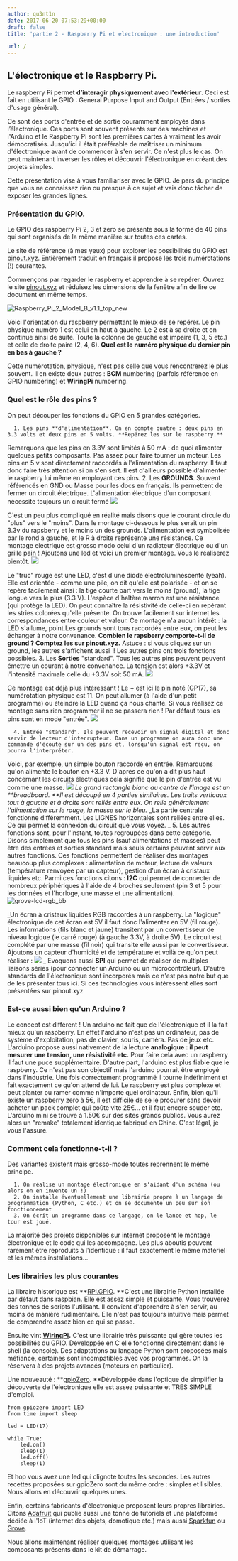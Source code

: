 ```yaml
---
author: qu3nt1n
date: 2017-06-20 07:53:29+00:00
draft: false
title: 'partie 2 - Raspberry Pi et electronique : une introduction'

url: /
---
```


## L'électronique et le Raspberry Pi.




Le raspberry Pi permet **d’interagir physiquement avec l'extérieur**. Ceci est fait en utilisant le GPIO : General Purpose Input and Output (Entrées / sorties d'usage général).

Ce sont des ports d'entrée et de sortie couramment employés dans l’électronique. Ces ports sont souvent présents sur des machines et l'Arduino et le Raspberry Pi sont les premières cartes à vraiment les avoir démocratisés. Jusqu'ici il était préférable de maîtriser un minimum d'électronique avant de commencer à s'en servir. Ce n'est plus le cas. On peut maintenant inverser les rôles et découvrir l'électronique en créant des projets simples.

Cette présentation vise à vous familiariser avec le GPIO. Je pars du principe que vous ne connaissez rien ou presque à ce sujet et vais donc tâcher de exposer les grandes lignes.


### Présentation du GPIO.


Le GPIO des raspberry Pi 2, 3 et zero se présente sous la forme de 40 pins qui sont organisés de la même manière sur toutes ces cartes.

Le site de référence (à mes yeux) pour explorer les possibilités du GPIO est [pinout.xyz](https://fr.pinout.xyz/). Entièrement traduit en français il propose les trois numérotations (!) courantes.

Commençons par regarder le raspberry et apprendre à se repérer. Ouvrez le site [pinout.xyz](https://fr.pinout.xyz/) et réduisez les dimensions de la fenêtre afin de lire ce document en même temps.

![Raspberry_Pi_2_Model_B_v1.1_top_new](http://qkzk.xyz/wp-content/uploads/2017/06/Raspberry_Pi_2_Model_B_v1.1_top_new-683x1024.jpg)


Voici l'orientation du raspberry permettant le mieux de se repérer. Le pin physique numéro 1 est celui en haut à gauche. Le 2 est à sa droite et on continue ainsi de suite. Toute la colonne de gauche est impaire (1, 3, 5 etc.) et celle de droite paire (2, 4, 6). **Quel est le numéro physique du dernier pin en bas à gauche ?**

Cette numérotation, physique, n'est pas celle que vous rencontrerez le plus souvent. Il en existe deux autres : **BCM** numbering (parfois référence en GPIO numbering) et **WiringPi** numbering.


### Quel est le rôle des pins ?


On peut découper les fonctions du GPIO en 5 grandes catégories.



 	  1. Les pins **d'alimentation**. On en compte quatre : deux pins en 3.3 volts et deux pins en 5 volts. **Repérez les sur le raspberry.**
Remarquons que les pins en 3.3V sont limités à 50 mA : de quoi alimenter quelques petits composants. Pas assez pour faire tourner un moteur.
Les pins en 5 v sont directement raccordés à l'alimentation du raspberry. Il faut donc faire très attention si on s'en sert. Il est d'ailleurs possible d'alimenter le raspberry lui même en employant ces pins.
 	  2. Les **GROUNDS**. Souvent référencés en GND ou Masse pour les docs en français. Ils permettent de fermer un circuit électrique. L'alimentation électrique d'un composant nécessite toujours un circuit fermé
![](https://upload.wikimedia.org/wikipedia/commons/b/b4/Ohm%27s_Law_with_Voltage_source_TeX.svg)

C'est un peu plus compliqué en réalité mais disons que le courant circule du "plus" vers le "moins". Dans le montage ci-dessous le plus serait un pin 3.3v du rapsberry et le moins un des grounds.
L'alimentation est symbolisée par le rond à gauche, et le R à droite représente une résistance. Ce montage electrique est grosso modo celui d'un radiateur électrique ou d'un grille pain ! Ajoutons une led et voici un premier montage. Vous le réaliserez bientôt.
![](https://www.raspberrypi.org/learning/robot-antenna/images/gpio.png)

Le "truc" rouge est une LED, c'est d'une diode électroluminescente (yeah). Elle est orientée - comme une pile, on dit qu'elle est polarisée - et on se repère facilement ainsi : la tige courte part vers le moins (ground), la tige longue vers le plus (3.3 V).
L'espèce d'haltère marron est une résistance (qui protège la LED). On peut connaître la résistivité de celle-ci en repérant les stries colorées qu'elle présente. On trouve facilement sur internet les correspondances entre couleur et valeur.
Ce montage n'a aucun intérêt : la LED s'allume, point.Les grounds sont tous raccordés entre eux, on peut les échanger à notre convenance.
**Combien le rapsberry comporte-t-il de ground ? Comptez les sur pinout.xyz.**
Astuce : si vous cliquez sur un ground, les autres s'affichent aussi  !
Les autres pins ont trois fonctions possibles.
 	  3. Les **Sorties** "standard". Tous les autres pins peuvent peuvent émettre un courant à notre convenance. La tension est alors +3.3V et l'intensité maximale celle du +3.3V soit 50 mA.
![](https://leanpub.com/site_images/rpiintheclassroom/led-gpio17.png)

Ce montage est déjà plus intéressant ! Le + est ici le pin noté (GP17), sa numérotation physique est 11. On peut allumer (à l'aide d'un petit programme) ou éteindre la LED quand ça nous chante.
Si vous réalisez ce montage sans rien programmer il ne se passera rien ! Par défaut tous les pins sont en mode "entrée".
![](http://akshaim.in/4DIAC/images/Chapter_3/Pi_Blink.gif)

 	  4. Entrée "standard". Ils peuvent recevoir un signal digital et donc servir de lecteur d'interrupteur. Dans un programme on aura donc une commande d'écoute sur un des pins et, lorsqu'un signal est reçu, on pourra l'interpréter.
Voici, par exemple, un simple bouton raccordé en entrée.
Remarquons qu'on alimente le bouton en +3.3 V. D'après ce qu'on a dit plus haut concernant les circuits électriques cela signifie que le pin d'entrée est vu comme une masse.
![](http://www.scratchmypi.co.uk/wp-content/uploads/2014/05/pushuppi_bb-1024x959.png)
_Le grand rectangle blanc au centre de l'image est un **breadboard.
**Il est découpé en 4 parties similaires. Les traits verticaux tout à gauche et à droite sont reliés entre eux. On relie généralement l'alimentation sur le rouge, la masse sur le bleu._
_La partie centrale fonctionne différemment. Les LIGNES horizontales sont reliées entre elles. Ce qui permet la connexion du circuit que vous voyez.
_
 	  5. Les autres fonctions sont, pour l'instant, toutes regroupées dans cette catégorie. Disons simplement que tous les pins (sauf alimentations et masses) peut être des entrées et sorties standard mais seuls certains peuvent servir aux autres fonctions.
Ces fonctions permettent de réaliser des montages beaucoup plus complexes : alimentation de moteur, lecture de valeurs (température renvoyée par un capteur), gestion d'un écran à cristaux liquides etc.
Parmi ces fonctions citons :
**I2C** qui permet de connecter de nombreux périphériques à l'aide de 4 broches seulement (pin 3 et 5 pour les données et l'horloge, une masse et une alimentation).
![grove-lcd-rgb_bb](http://qkzk.xyz/wp-content/uploads/2017/06/grove-lcd-rgb_bb-1024x695.png)

_Un écran à cristaux liquides RGB raccordés à un raspberry. La "logique" électronique de cet écran est 5V il faut donc l'alimenter en 5V (fil rouge). Les informations (fils blanc et jaune) transitent par un convertisseur de niveau logique (le carré rouge) (à gauche 3.3V, à droite 5V). Le circuit est complété par une masse (fil noir) qui transite elle aussi par le convertisseur.
Ajoutons un capteur d'humidité et de température et voilà ce qu'on peut réaliser :
![](https://32414320wji53mwwch1u68ce-wpengine.netdna-ssl.com/wp-content/uploads/2014/08/GrovePi_Home_Weather_Station_display.jpg)
_
Evoquons aussi **SPI** qui permet de réaliser de multiples liaisons séries (pour connecter un Arduino ou un microcontrôleur).
D'autre standards de l'électronique sont incorporés mais ce n'est pas notre but que de les présenter tous ici.
Si ces technologies vous intéressent elles sont présentées sur pinout.xyz



### Est-ce aussi bien qu'un Arduino ?


Le concept est différent ! Un arduino ne fait que de l'électronique et il la fait mieux qu'un raspberry. En effet l'arduino n'est pas un ordinateur, pas de système d'exploitation, pas de clavier, souris, caméra. Pas de jeux etc.
L'arduino propose aussi nativement de la lecture **analogique : il peut mesurer une tension, une résistivité etc.**
Pour faire cela avec un raspberry il faut une puce supplémentaire.
D'autre part, l'arduino est plus fiable que le raspberry. Ce n'est pas son objectif mais l'arduino pourrait être employé dans l'industrie. Une fois correctement programmé il tourne indéfiniment et fait exactement ce qu'on attend de lui.
Le raspberry est plus complexe et peut planter ou ramer comme n'importe quel ordinateur.
Enfin, bien qu'il existe un raspberry zero à 5€, il est difficile de se le procurer sans devoir acheter un pack complet qui coûte vite 25€... et il faut encore souder etc.
L'arduino mini se trouve à 1.50€ sur des sites grands publics. Vous aurez alors un "remake" totalement identique fabriqué en Chine. C'est légal, je vous l'assure.


### Comment cela fonctionne-t-il ?


Des variantes existent mais grosso-mode toutes reprennent le même principe.



 	  1. On réalise un montage électronique en s'aidant d'un schéma (ou alors on en invente un !)
 	  2. On installe éventuellement une librairie propre à un langage de programmation (Python, C etc.) et on se documente un peu sur son fonctionnement
 	  3. On écrit un programme dans ce langage, on le lance et hop, le tour est joué.

La majorité des projets disponibles sur internet proposent le montage électronique et le code qui les accompagne. Les plus aboutis peuvent rarement être reproduits à l'identique : il faut exactement le même matériel et les mêmes installations...


### Les librairies les plus courantes


La libraire historique est **[RPi.GPIO](https://pypi.python.org/pypi/RPi.GPIO). **C'est une librairie Python installée par défaut dans raspbian. Elle est assez simple et puissante. Vous trouverez des tonnes de scripts l'utilisant.
Il convient d'apprendre à s'en servir, au moins de manière rudimentaire.
Elle n'est pas toujours intuitive mais permet de comprendre assez bien ce qui se passe.

Ensuite vint **[WiringPi](http://wiringpi.com/).** C'est une librairie très puissante qui gère toutes les possibilités du GPIO. Développée en C elle fonctionne directement dans le shell (la console). Des adaptations au langage Python sont proposées mais méfiance, certaines sont incompatibles avec vos programmes.
On la réservera à des projets avancés (moteurs en particulier).

Une nouveauté : **[gpioZero](https://gpiozero.readthedocs.io/en/stable/). **Développée dans l'optique de simplifier la découverte de l'électronique elle est assez puissante et TRES SIMPLE d'emploi.

    
    from gpiozero import LED
    from time import sleep
    
    led = LED(17)
    
    while True:
        led.on()
        sleep(1)
        led.off()
        sleep(1)


Et hop vous avez une led qui clignote toutes les secondes. Les autres recettes proposées sur gpioZero sont du même ordre : simples et lisibles. Nous allons en découvrir quelques unes.

Enfin, certains fabricants d'électronique proposent leurs propres librairies. Citons [Adafruit](https://www.adafruit.com/) qui publie aussi une tonne de tutoriels et une plateforme dédiée à l'IoT (internet des objets, domotique etc.) mais aussi [Sparkfun](https://www.sparkfun.com/) ou [Grove](http://wiki.seeed.cc/Grove_System/).

Nous allons maintenant réaliser quelques montages utilisant les composants présents dans le kit de démarrage.
